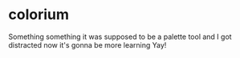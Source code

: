 # colorium
Something something it was supposed to be a palette tool and I got distracted now it's gonna be more learning Yay!
